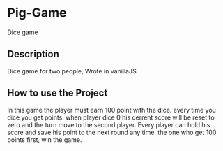 # Pig-Game
Dice game 






## Description
Dice game for two people, Wrote in vanillaJS


 
## How to use the Project
In this game the player must earn 100 point with the dice.
every time you dice you get points.
when player dice 0 his cerrent score will be reset to zero and the turn move to the second player.
Every player can hold his score and save his point to the next round any time.
the one who get 100 points first, win the game.

